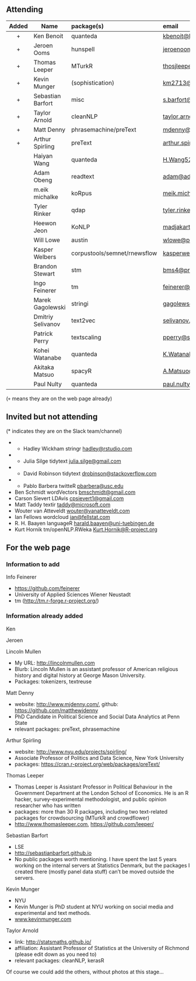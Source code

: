 ## Attending

| Added | Name | package(s) | email |
|:------:| ---|:----|:------|
| + | Ken Benoit |   quanteda |  kbenoit@lse.ac.uk |
| + | Jeroen Ooms  | hunspell |   jeroenooms@gmail.com |
| + | Thomas Leeper | MTurkR | thosjleeper@gmail.com |
| + | Kevin Munger | (sophistication) | km2713@nyu.edu |
| + | Sebastian Barfort | misc | s.barfort@lse.ac.uk |
| + | Taylor Arnold | cleanNLP | taylor.arnold@acm.org |
| + | Matt Denny | phrasemachine/preText | mdenny@psu.edu |
| + | Arthur Spirling | preText | arthur.spirling@nyu.edu |
|  | Haiyan Wang | quanteda | H.Wang52@lse.ac.uk |
|  | Adam Obeng | readtext | adam@adamobeng.com |
|  | m.eik michalke | koRpus | meik.michalke@hhu.de |
|  | Tyler Rinker | qdap | tyler.rinker@gmail.com |
|  | Heewon Jeon | KoNLP | madjakarta@gmail.com |
|  | Will Lowe | austin | wlowe@princeton.edu |
|  | Kasper Welbers |  corpustools/semnet/rnewsflow | kasperwelbers@gmail.com |
|  | Brandon Stewart  | stm | bms4@princeton.edu |
|  | Ingo Feinerer | tm | feinerer@logic.at |
|  | Marek Gagolewski |   stringi | gagolews@rexamine.com |
|  | Dmitriy Selivanov  | text2vec | selivanov.dmitriy@gmail.com |
|  | Patrick Perry |  textscaling | pperry@stern.nyu.edu |
|  | Kohei Watanabe |  quanteda | K.Watanabe1@lse.ac.uk |
|  | Akitaka Matsuo |  spacyR |  A.Matsuo@lse.ac.uk  |
|  | Paul Nulty |  quanteda |  paul.nulty@gmail.com |

(`+` means they are on the web page already)


## Invited but not attending

(* indicates they are on the Slack team/channel)

- * Hadley Wickham	stringr	hadley@rstudio.com
- * Julia Silge	tidytext	julia.silge@gmail.com
- * David Robinson	tidytext	drobinson@stackoverflow.com
- * Pablo Barbera	twitteR	pbarbera@usc.edu
- Ben Schmidt	wordVectors	bmschmidt@gmail.com
- Carson Sievert	LDAvis	cpsievert1@gmail.com
- Matt Taddy	textir	taddy@microsoft.com
- Wouter van Atteveldt		wouter@vanatteveldt.com
- Ian Fellows	wordcloud	ian@fellstat.com
- R. H. Baayen	languageR	harald.baayen@uni-tuebingen.de
- Kurt Hornik	tm/openNLP.RWeka	Kurt.Hornik@R-project.org


## For the web page

### Information to add

Info Feinerer
- https://github.com/feinerer
- University of Applied Sciences Wiener Neustadt
- tm (http://tm.r-forge.r-project.org/)


### Information already added

Ken

Jeroen

Lincoln Mullen
- My URL: http://lincolnmullen.com
- Blurb: Lincoln Mullen is an assistant professor of American religious history and digital history at George Mason University.
- Packages: tokenizers, textreuse

Matt Denny
- website: http://www.mjdenny.com/, github: https://github.com/matthewjdenny
- PhD Candidate in Political Science and Social Data Analytics at Penn State
- relevant packages: preText, phrasemachine

Arthur Spirling
- website: http://www.nyu.edu/projects/spirling/
- Associate Professor of Politics and Data Science, New York University
- packages: https://cran.r-project.org/web/packages/preText/

Thomas Leeper
- Thomas Leeper is Assistant Professor in Political Behaviour in the Government Department at the London School of Economics. He is an R hacker, survey-experimental methodologist, and public opinion researcher who has written
- packages: more than 30 R packages, including two text-related packages for crowdsourcing (MTurkR and crowdflower)
- http://www.thomasleeper.com, https://github.com/leeper/

Sebastian Barfort
- LSE
- http://sebastianbarfort.github.io
- No public packages worth mentioning. I have spent the last 5 years working on the internal servers at Statistics Denmark, but the packages I created there (mostly panel data stuff) can’t be moved outside the servers.

Kevin Munger
- NYU
- Kevin Munger is PhD student at NYU working on social media and experimental and text methods.
- www.kevinmunger.com

Taylor Arnold
- link: http://statsmaths.github.io/
- affiliation: Assistant Professor of Statistics at the University of Richmond (please edit down as you need to)
- relevant packages: cleanNLP, kerasR

Of course we could add the others, without photos at this stage...
